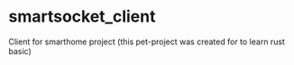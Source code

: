 # smartsocket_client

Client for smarthome project
(this pet-project was created for to learn rust basic)
